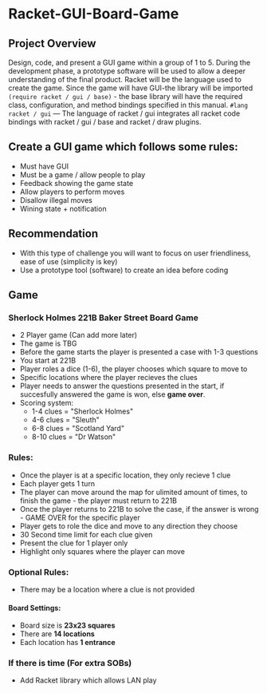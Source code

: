 # Racket-GUI-Board-Game

## Project Overview
Design, code, and present a GUI game within a group of 1 to 5. During the development phase, a   prototype software will be used to allow a deeper understanding of the final product.   Racket will be the language used to create the game. Since the game will have GUI-the library will be imported `(require racket / gui / base)` - the base library will have the required class, configuration, and method bindings specified in this manual. `#lang racket / gui` — The language of racket / gui integrates all racket code bindings with racket / gui / base and racket / draw plugins.

## Create a GUI game which follows some rules:
* Must have GUI
* Must be a game / allow people to play
* Feedback showing the game state
* Allow players to perform moves
* Disallow illegal moves
* Wining state + notification

## Recommendation 
* With this type of challenge you will want to focus on user friendliness, ease of use (simplicity is key)
* Use a prototype tool (software) to create an idea before coding 

## Game
### Sherlock Holmes 221B Baker Street Board Game
* 2 Player game (Can add more later)
* The game is TBG
* Before the game starts the player is presented a case with 1-3 questions
* You start at 221B
* Player roles a dice (1-6), the player chooses which square to move to
* Specific locations where the player recieves the clues
* Player needs to answer the questions presented in the start, if succesfully answered the game is won, else __game over__.
* Scoring system:
  * 1-4 clues = "Sherlock Holmes"
  * 4-6 clues = "Sleuth"
  * 6-8 clues = "Scotland Yard"
  * 8-10 clues = "Dr Watson"
  
### Rules:
* Once the player is at a specific location, they only recieve 1 clue
* Each player gets 1 turn
* The player can move around the map for ulimited amount of times, to finish the game - the player must return to 221B
* Once the player returns to 221B to solve the case, if the answer is wrong - GAME OVER for the specific player
* Player gets to role the dice and move to any direction they choose
* 30 Second time limit for each clue given
* Present the clue for 1 player only
* Highlight only squares where the player can move

### Optional Rules:
* There may be a location where a clue is not provided

#### Board Settings:
* Board size is __23x23 squares__
* There are __14 locations__
* Each location has __1 entrance__

### If there is time (For extra SOBs)
* Add Racket library which allows LAN play

